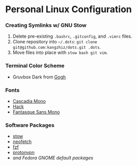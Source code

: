 # Personal Linux Configuration

### Creating Symlinks w/ GNU Stow

1. Delete pre-existing `.bashrc`, `.gitconfig`, and `.vimrc` files.
2. Clone repository into `~/.dots`: `git clone git@github.com:kangzhiz/dots.git .dots`.
3. Move files into place with `stow bash git vim`.

### Terminal Color Scheme

* Gruvbox Dark from [Gogh](https://github.com/Mayccoll/Gogh)

### Fonts

* [Cascadia Mono](https://github.com/microsoft/cascadia-code)
* [Hack](https://github.com/source-foundry/Hack)
* [Fantasque Sans Mono](https://github.com/belluzj/fantasque-sans)

### Software Packages

* [stow](https://github.com/aspiers/stow)
* [neofetch](https://github.com/dylanaraps/neofetch)
* [fzf](https://github.com/junegunn/fzf)
* [protonvpn](https://github.com/ProtonVPN/linux-cli)
* *and Fedora GNOME default packages*



